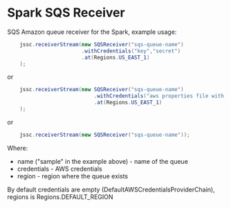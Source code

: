 Spark SQS Receiver
==================
SQS Amazon queue receiver for the Spark, example usage:

```java
    jssc.receiverStream(new SQSReceiver("sqs-queue-name")
                        .withCredentials("key","secret")
                        .at(Regions.US_EAST_1)
    );
```

   or

```java
    jssc.receiverStream(new SQSReceiver("sqs-queue-name")
                            .withCredentials("aws properties file with credentials")
                            .at(Regions.US_EAST_1)
    );
```

   or

```java
    jssc.receiverStream(new SQSReceiver("sqs-queue-name"));
```

Where:
* name ("sample" in the example above) - name of the queue
* credentials - AWS credentials
* region - region where the queue exists

By default credentials are empty (DefaultAWSCredentialsProviderChain), regions is Regions.DEFAULT_REGION